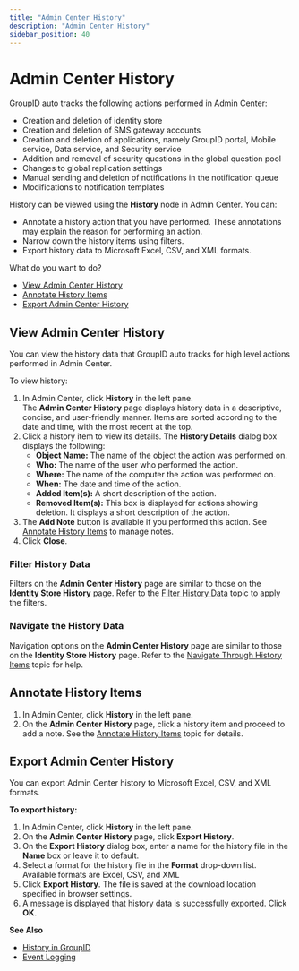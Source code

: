 ```yaml
---
title: "Admin Center History"
description: "Admin Center History"
sidebar_position: 40
---
```


# Admin Center History

GroupID auto tracks the following actions performed in Admin Center:

- Creation and deletion of identity store
- Creation and deletion of SMS gateway accounts
- Creation and deletion of applications, namely GroupID portal, Mobile service, Data service, and
  Security service
- Addition and removal of security questions in the global question pool
- Changes to global replication settings
- Manual sending and deletion of notifications in the notification queue
- Modifications to notification templates

History can be viewed using the **History** node in Admin Center. You can:

- Annotate a history action that you have performed. These annotations may explain the reason for
  performing an action.
- Narrow down the history items using filters.
- Export history data to Microsoft Excel, CSV, and XML formats.

What do you want to do?

- [View Admin Center History](#view-admin-center-history)
- [Annotate History Items](#annotate-history-items)
- [Export Admin Center History](#export-admin-center-history)

## View Admin Center History

You can view the history data that GroupID auto tracks for high level actions performed in Admin
Center.

To view history:

1. In Admin Center, click **History** in the left pane.  
   The **Admin Center History** page displays history data in a descriptive, concise, and
   user-friendly manner. Items are sorted according to the date and time, with the most recent at
   the top.
2. Click a history item to view its details. The **History Details** dialog box displays the
   following:
    - **Object Name:** The name of the object the action was performed on.
    - **Who:** The name of the user who performed the action.
    - **Where:** The name of the computer the action was performed on.
    - **When:** The date and time of the action.
    - **Added Item(s):** A short description of the action.
    - **Removed Item(s):** This box is displayed for actions showing deletion. It displays a short
      description of the action.
3. The **Add Note** button is available if you performed this action. See
   [Annotate History Items](/docs/directorymanager/11.0/admincenter/identitystore/view/details.md#annotate-history-items)
   to manage notes.
4. Click **Close**.

### Filter History Data

Filters on the **Admin Center History** page are similar to those on the **Identity Store History**
page. Refer to the
[Filter History Data](/docs/directorymanager/11.0/admincenter/identitystore/view/view.md#filter-history-data)
topic to apply the filters.

### Navigate the History Data

Navigation options on the **Admin Center History** page are similar to those on the **Identity Store
History** page. Refer to the
[Navigate Through History Items](/docs/directorymanager/11.0/admincenter/identitystore/view/view.md#navigate-through-history-items)
topic for help.

## Annotate History Items

1. In Admin Center, click **History** in the left pane.
2. On the **Admin Center History** page, click a history item and proceed to add a note. See the
   [Annotate History Items](/docs/directorymanager/11.0/admincenter/identitystore/view/details.md#annotate-history-items)
   topic for details.

## Export Admin Center History

You can export Admin Center history to Microsoft Excel, CSV, and XML formats.

**To export history:**

1. In Admin Center, click **History** in the left pane.
2. On the **Admin Center History** page, click **Export History**.
3. On the **Export History** dialog box, enter a name for the history file in the **Name** box or
   leave it to default.
4. Select a format for the history file in the **Format** drop-down list. Available formats are
   Excel, CSV, and XML
5. Click **Export History**. The file is saved at the download location specified in browser
   settings.
6. A message is displayed that history data is successfully exported. Click **OK**.

**See Also**

- [History in GroupID](/docs/directorymanager/11.0/admincenter/concepts/history.md)
- [Event Logging](/docs/directorymanager/11.0/admincenter/identitystore/view/eventlogging.md)

